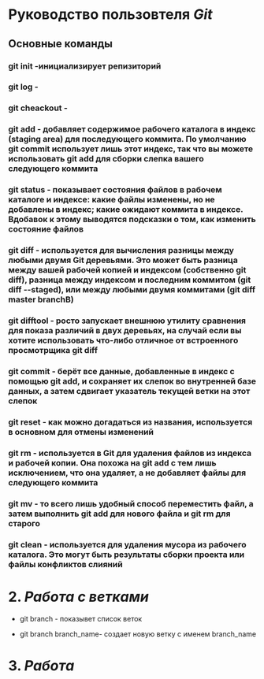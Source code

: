 # Руководство пользовтеля ***Git***

## Основные команды

### git init -инициализирует репизиторий

### git log -

### git cheackout -

### git add - добавляет содержимое рабочего каталога в индекс (staging area) для последующего коммита. По умолчанию git commit использует лишь этот индекс, так что вы можете использовать git add для сборки слепка вашего следующего коммита

### git status - показывает состояния файлов в рабочем каталоге и индексе: какие файлы изменены, но не добавлены в индекс; какие ожидают коммита в индексе. Вдобавок к этому выводятся подсказки о том, как изменить состояние файлов

### git diff - используется для вычисления разницы между любыми двумя Git деревьями. Это может быть разница между вашей рабочей копией и индексом (собственно git diff), разница между индексом и последним коммитом (git diff --staged), или между любыми двумя коммитами (git diff master branchB)

### git difftool - росто запускает внешнюю утилиту сравнения для показа различий в двух деревьях, на случай если вы хотите использовать что-либо отличное от встроенного просмотрщика git diff

### git commit - берёт все данные, добавленные в индекс с помощью git add, и сохраняет их слепок во внутренней базе данных, а затем сдвигает указатель текущей ветки на этот слепок

### git reset - как можно догадаться из названия, используется в основном для отмены изменений

### git rm - используется в Git для удаления файлов из индекса и рабочей копии. Она похожа на git add с тем лишь исключением, что она удаляет, а не добавляет файлы для следующего коммита

### git mv - то всего лишь удобный способ переместить файл, а затем выполнить git add для нового файла и git rm для старого

### git clean - используется для удаления мусора из рабочего каталога. Это могут быть результаты сборки проекта или файлы конфликтов слияний

# 2. ***Работа с ветками***

* git branch - показывет список веток

* git branch branch_name- создает новую ветку с именем branch_name

# 3. *Работа*
